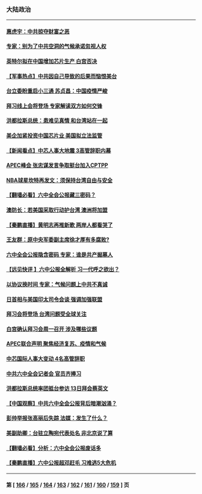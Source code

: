 ### 大陆政治
---
#### [惠虎宇：中共掠夺财富之恶](../../pages/ncid277/n13374142.md) 
#### [专家：别为了中共空洞的气候承诺忽视人权](../../pages/ncid277/n13374097.md) 
#### [英特尔拟在中国增加芯片生产 白宫否决](../../pages/ncid277/n13373912.md) 
#### [【军事热点】中共因自己导致的后果而恼恨美台](../../pages/ncid277/n13372415.md) 
#### [台立委盼重启小三通 苏贞昌：中国疫情严峻](../../pages/ncid277/n13373565.md) 
#### [拜习线上会将登场 专家解读双方如何交锋](../../pages/ncid277/n13373532.md) 
#### [洪都拉斯总统：患难见真情 和台湾站在一起](../../pages/ncid277/n13373370.md) 
#### [美企加紧投资中国芯片业 美国拟立法监管](../../pages/ncid277/n13373153.md) 
#### [【新闻看点】中芯人事大地震 3高管辞职内幕](../../pages/ncid277/n13372611.md) 
#### [APEC峰会 张忠谋发言争取挺台加入CPTPP](../../pages/ncid277/n13373054.md) 
#### [NBA球星坎特再发文：须保持台湾自由与安全](../../pages/ncid277/n13372961.md) 
#### [【翻墙必看】六中全会公报藏三密码？](../../pages/ncid277/n13372950.md) 
#### [澳防长：若美国采取行动护台湾 澳洲将加盟](../../pages/ncid277/n13372923.md) 
#### [【秦鹏直播】黄明志再推新歌 两岸人都看哭了](../../pages/ncid277/n13372756.md) 
#### [王友群：原中央军委副主席徐才厚有多腐败?](../../pages/ncid277/n13372456.md) 
#### [六中全会公报隐含密码 专家：谁是共产掘墓人](../../pages/ncid277/n13372192.md) 
#### [【远见快评 】六中公报全解析 习一代呼之欲出？](../../pages/ncid277/n13372738.md) 
#### [以协议换时间 专家：气候问题上中共不真诚](../../pages/ncid277/n13372628.md) 
#### [日首相与美国印太司令会谈 强调加强联盟](../../pages/ncid277/n13372648.md) 
#### [拜习会将登场 台湾问题受全球关注](../../pages/ncid277/n13371319.md) 
#### [白宫确认拜习会周一召开 涉及哪些议题](../../pages/ncid277/n13372441.md) 
#### [APEC联合声明 聚焦经济复苏、疫情和气候](../../pages/ncid277/n13372356.md) 
#### [中芯国际人事大变动 4名高管辞职](../../pages/ncid277/n13372111.md) 
#### [中共六中全会记者会 官员齐捧习](../../pages/ncid277/n13371674.md) 
#### [洪都拉斯总统率团抵台参访 13日拜会蔡英文](../../pages/ncid277/n13371689.md) 
#### [【中国观察】中共六中全会公报背后暗潮汹涌？](../../pages/ncid277/n13370923.md) 
#### [彭帅举报张高丽后失踪 法媒：发生了什么？](../../pages/ncid277/n13371267.md) 
#### [美副助卿：台驻立陶宛代表处名 非北京说了算](../../pages/ncid277/n13370942.md) 
#### [【翻墙必看】分析：六中全会公报废话多](../../pages/ncid277/n13371008.md) 
#### [【秦鹏直播】六中公报超邓赶毛 习难逃5大危机](../../pages/ncid277/n13370641.md) 

---
#### 第 [ [166](./166.md) / [165](./165.md) / [164](./164.md) / [163](./163.md) / [162](./162.md) / [161](./161.md) / [160](./160.md) / [159](./159.md) ] 页

